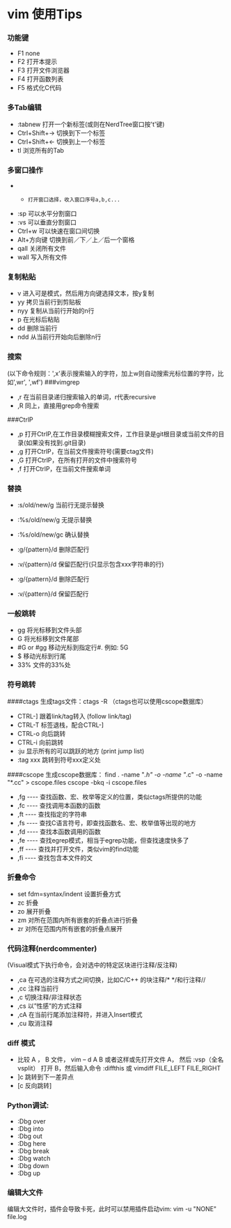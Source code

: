 # vim 使用Tips

### 功能键
- F1 none
- F2 打开本提示
- F3 打开文件浏览器
- F4 打开函数列表
- F5 格式化C代码

### 多Tab编辑
- :tabnew <file>	打开一个新标签(或则在NerdTree窗口按't'键)
- Ctrl+Shift+→		切换到下一个标签
- Ctrl+Shift+←		切换到上一个标签
- tl			浏览所有的Tab

### 多窗口操作
- -		打开窗口选择，收入窗口序号a,b,c...
- :sp <file>	可以水平分割窗口
- :vs <file>	可以垂直分割窗口
- Ctrl+w	可以快速在窗口间切换
- Alt+方向键	切换到前／下／上／后一个窗格
- qall		关闭所有文件
- wall		写入所有文件

### 复制粘贴
- v	进入可是模式，然后用方向键选择文本，按y复制
- yy	拷贝当前行到剪贴板
- nyy	复制从当前行开始的n行
- p	在光标后粘贴
- dd	删除当前行
- ndd	从当前行开始向后删除n行

### 搜索
(以下命令规则：',x'表示搜索输入的字符，加上w则自动搜索光标位置的字符，比如',wr', ',wf')
###vimgrep
- ,r	在当前目录递归搜索输入的单词，r代表recursive
- ,R	同上，直接用grep命令搜索

###CtrlP
- ,p	打开CtrlP,在工作目录模糊搜索文件，工作目录是git根目录或当前文件的目录(如果没有找到.git目录)
- ,g	打开CtrlP，在当前文件搜索符号(需要ctag文件)
- ,G	打开CtrlP，在所有打开的文件中搜索符号
- ,f	打开CtrlP，在当前文件搜索单词

### 替换
- :s/old/new/g		当前行无提示替换
- :%s/old/new/g		无提示替换
- :%s/old/new/gc	确认替换
- :g/{pattern}/d	删除匹配行
- :v/{pattern}/d	保留匹配行(只显示包含xxx字符串的行)

- :g/{pattern}/d	删除匹配行
- :v/{pattern}/d	保留匹配行

### 一般跳转
- gg		将光标移到文件头部
- G		将光标移到文件尾部
- #G or #gg	移动光标到指定行#. 例如: 5G
- $		移动光标到行尾
- 33%		文件的33%处

### 符号跳转
####ctags
生成tags文件：ctags -R （ctags也可以使用cscope数据库）
- CTRL-]	跟着link/tag转入 (follow link/tag)
- CTRL-T	标签退栈，配合CTRL-]
- CTRL-o	向后跳转
- CTRL-i	向前跳转
- :ju		显示所有的可以跳跃的地方 (print jump list)
- :tag xxx	跳转到符号xxx定义处

####cscope
生成cscope数据库：
find . -name "*.h" -o -name "*.c" -o -name "*.cc" > cscope.files
cscope -bkq -i cscope.files
- ,fg ---- 查找函数、宏、枚举等定义的位置，类似ctags所提供的功能
- ,fc ---- 查找调用本函数的函数
- ,ft ---- 查找指定的字符串
- ,fs ---- 查找C语言符号，即查找函数名、宏、枚举值等出现的地方
- ,fd ---- 查找本函数调用的函数
- ,fe ---- 查找egrep模式，相当于egrep功能，但查找速度快多了
- ,ff ---- 查找并打开文件，类似vim的find功能
- ,fi ---- 查找包含本文件的文

### 折叠命令
- set fdm=syntax/indent	设置折叠方式
- zc			折叠
- zo			展开折叠
- zm			对所在范围内所有嵌套的折叠点进行折叠
- zr			对所在范围内所有嵌套的折叠点展开

### 代码注释(nerdcommenter)
(Visual模式下执行命令，会对选中的特定区块进行注释/反注释)
- ,ca		在可选的注释方式之间切换，比如C/C++ 的块注释/* */和行注释//
- ,cc		注释当前行
- ,c		切换注释/非注释状态
- ,cs		以”性感”的方式注释
- ,cA		在当前行尾添加注释符，并进入Insert模式
- ,cu		取消注释

### diff 模式
- 比较 A ， B 文件， vim – d A B 或者这样或先打开文件 A，
  然后 :vsp（全名vsplit） 打开 B，然后输入命令 :diffthis
  或 vimdiff   FILE_LEFT FILE_RIGHT
- ]c 跳转到下一差异点
- [c 反向跳转]

### Python调试:
- :Dbg over
- :Dbg into
- :Dbg out
- :Dbg here
- :Dbg break
- :Dbg watch
- :Dbg down
- :Dbg up

### 编辑大文件
编辑大文件时，插件会导致卡死，此时可以禁用插件启动vim: vim -u "NONE" file.log
